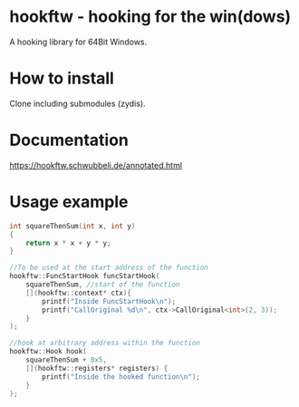 # hookftw - hooking for the win(dows)
A hooking library for 64Bit Windows.

# How to install
Clone including submodules (zydis).

# Documentation
https://hookftw.schwubbeli.de/annotated.html

# Usage example
```C++
int squareThenSum(int x, int y)
{
	return x * x + y * y;
}

//To be used at the start address of the function
hookftw::FuncStartHook funcStartHook(
	squareThenSum, //start of the function
	[](hookftw::context* ctx){
		printf("Inside FuncStartHook\n");
		printf("CallOriginal %d\n", ctx->CallOriginal<int>(2, 3));
	}
);

//hook at arbitrary address within the function
hookftw::Hook hook(
	squareThenSum + 0x5,
	[](hookftw::registers* registers) {
		printf("Inside the hooked function\n");
	}
);

```